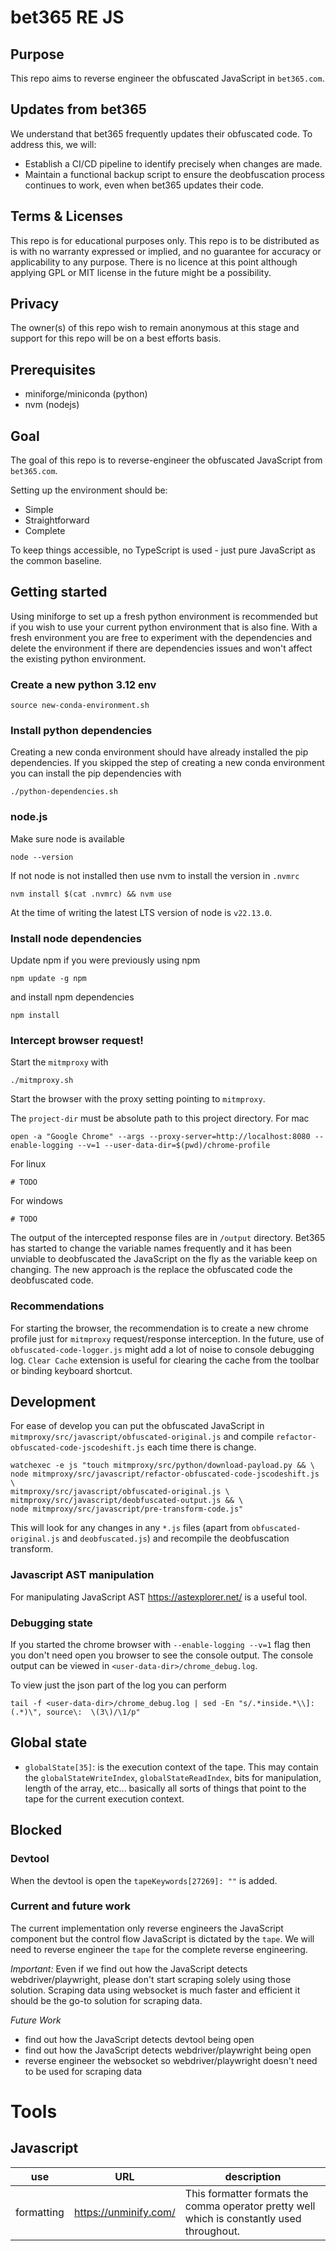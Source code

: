 # bet365 RE JS

## Purpose

This repo aims to reverse engineer the obfuscated JavaScript in `bet365.com`.

## Updates from bet365

We understand that bet365 frequently updates their obfuscated code.
To address this, we will:

* Establish a CI/CD pipeline to identify precisely when changes are made.
* Maintain a functional backup script to ensure the deobfuscation process continues to work, even when bet365 updates their code.

## Terms & Licenses

This repo is for educational purposes only.
This repo is to be distributed as is with no warranty expressed or implied, and no guarantee for accuracy or applicability to any purpose.
There is no licence at this point although applying GPL or MIT license in the future might be a possibility.

## Privacy

The owner(s) of this repo wish to remain anonymous at this stage and support for this repo will be on a best efforts basis.

## Prerequisites

* miniforge/miniconda (python)
* nvm (nodejs)

## Goal

The goal of this repo is to reverse-engineer the obfuscated JavaScript from `bet365.com`.

Setting up the environment should be:

* Simple
* Straightforward
* Complete

To keep things accessible, no TypeScript is used - just pure JavaScript as the common baseline.

## Getting started

Using miniforge to set up a fresh python environment is recommended but if you wish to use your current python environment that is also fine.
With a fresh environment you are free to experiment with the dependencies and delete the environment if there are dependencies issues and won't affect the existing python environment.

### Create a new python 3.12 env

```
source new-conda-environment.sh
```

### Install python dependencies

Creating a new conda environment should have already installed the pip dependencies.
If you skipped the step of creating a new conda environment you can install the pip dependencies with

```
./python-dependencies.sh
```

### node.js

Make sure node is available

```
node --version
```

If not node is not installed then use nvm to install the version in `.nvmrc`

```
nvm install $(cat .nvmrc) && nvm use
```

At the time of writing the latest LTS version of node is `v22.13.0`.

### Install node dependencies

Update npm if you were previously using npm

```
npm update -g npm
```

and install npm dependencies

```
npm install
```

### Intercept browser request!

Start the `mitmproxy` with

```
./mitmproxy.sh
```

Start the browser with the proxy setting pointing to `mitmproxy`.

The `project-dir` must be absolute path to this project directory.
For mac

```
open -a "Google Chrome" --args --proxy-server=http://localhost:8080 --enable-logging --v=1 --user-data-dir=$(pwd)/chrome-profile
```

For linux

```
# TODO
```

For windows

```
# TODO
```

The output of the intercepted response files are in `/output` directory.
Bet365 has started to change the variable names frequently and it has been unviable to deobfuscated the JavaScript on the fly as the variable keep on changing.
The new approach is the replace the obfuscated code the deobfuscated code.

### Recommendations

For starting the browser, the recommendation is to create a new chrome profile just for `mitmproxy` request/response interception.
In the future, use of `obfuscated-code-logger.js` might add a lot of noise to console debugging log.
`Clear Cache` extension is useful for clearing the cache from the toolbar or binding keyboard shortcut.

## Development

For ease of develop you can put the obfuscated JavaScript in `mitmproxy/src/javascript/obfuscated-original.js` and compile `refactor-obfuscated-code-jscodeshift.js` each time there is change.

```
watchexec -e js "touch mitmproxy/src/python/download-payload.py && \
node mitmproxy/src/javascript/refactor-obfuscated-code-jscodeshift.js \
mitmproxy/src/javascript/obfuscated-original.js \
mitmproxy/src/javascript/deobfuscated-output.js && \
node mitmproxy/src/javascript/pre-transform-code.js"
```

This will look for any changes in any `*.js` files (apart from `obfuscated-original.js` and `deobfuscated.js`) and recompile the deobfuscation transform.

### Javascript AST manipulation

For manipulating JavaScript AST https://astexplorer.net/ is a useful tool.

### Debugging state

If you started the chrome browser with `--enable-logging --v=1` flag then you don't need open you browser to see the console output.
The console output can be viewed in `<user-data-dir>/chrome_debug.log`.

To view just the json part of the log you can perform

```
tail -f <user-data-dir>/chrome_debug.log | sed -En "s/.*inside.*\\]: (.*)\", source\:  \(3\)/\1/p"
```

## Global state

* `globalState[35]`: is the execution context of the tape. This may contain the `globalStateWriteIndex`, `globalStateReadIndex`, bits for manipulation, length of the array, etc... basically
  all sorts of things that point to the tape for the current execution context.

## Blocked

### Devtool

When the devtool is open the `tapeKeywords[27269]: ""` is added.

### Current and future work

The current implementation only reverse engineers the JavaScript component but the control flow JavaScript is dictated by the `tape`.
We will need to reverse engineer the `tape` for the complete reverse engineering.

*Important:* Even if we find out how the JavaScript detects webdriver/playwright, please don't start scraping solely using those solution.
Scraping data using websocket is much faster and efficient it should be the go-to solution for scraping data.

*Future Work*

* find out how the JavaScript detects devtool being open
* find out how the JavaScript detects webdriver/playwright being open
* reverse engineer the websocket so webdriver/playwright doesn't need to be used for scraping data

# Tools

## Javascript

| use        | URL                   | description                                                                                |
|------------|-----------------------|--------------------------------------------------------------------------------------------|
| formatting | https://unminify.com/ | This formatter formats the comma operator pretty well which is constantly used throughout. |
